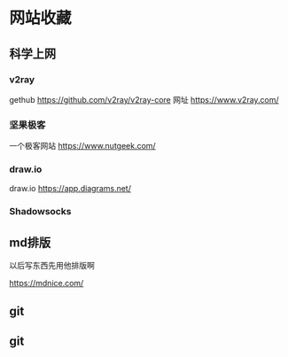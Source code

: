 # 网站收藏
 ##  科学上网
### v2ray
   gethub    https://github.com/v2ray/v2ray-core
   网址       https://www.v2ray.com/
### 坚果极客   
   一个极客网站
   https://www.nutgeek.com/
   
### draw.io   
   draw.io
   https://app.diagrams.net/
   
### Shadowsocks   
   
   
 ##  md排版
   以后写东西先用他排版啊

   https://mdnice.com/
 ##  git

 ##  git


 




    



